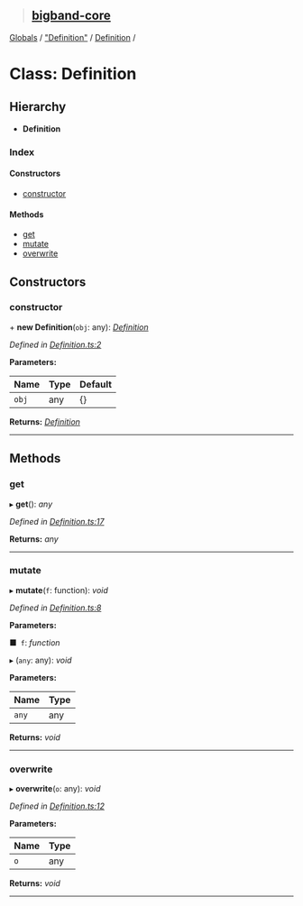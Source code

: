 > ## [bigband-core](../README.md)

[Globals](../globals.md) / ["Definition"](../modules/_definition_.md) / [Definition](_definition_.definition.md) /

# Class: Definition

## Hierarchy

* **Definition**

### Index

#### Constructors

* [constructor](_definition_.definition.md#constructor)

#### Methods

* [get](_definition_.definition.md#get)
* [mutate](_definition_.definition.md#mutate)
* [overwrite](_definition_.definition.md#overwrite)

## Constructors

###  constructor

\+ **new Definition**(`obj`: any): *[Definition](_definition_.definition.md)*

*Defined in [Definition.ts:2](https://github.com/imaman/bigband/blob/6553ebb/packages/core/src/Definition.ts#L2)*

**Parameters:**

Name | Type | Default |
------ | ------ | ------ |
`obj` | any |  {} |

**Returns:** *[Definition](_definition_.definition.md)*

___

## Methods

###  get

▸ **get**(): *any*

*Defined in [Definition.ts:17](https://github.com/imaman/bigband/blob/6553ebb/packages/core/src/Definition.ts#L17)*

**Returns:** *any*

___

###  mutate

▸ **mutate**(`f`: function): *void*

*Defined in [Definition.ts:8](https://github.com/imaman/bigband/blob/6553ebb/packages/core/src/Definition.ts#L8)*

**Parameters:**

■` f`: *function*

▸ (`any`: any): *void*

**Parameters:**

Name | Type |
------ | ------ |
`any` | any |

**Returns:** *void*

___

###  overwrite

▸ **overwrite**(`o`: any): *void*

*Defined in [Definition.ts:12](https://github.com/imaman/bigband/blob/6553ebb/packages/core/src/Definition.ts#L12)*

**Parameters:**

Name | Type |
------ | ------ |
`o` | any |

**Returns:** *void*

___